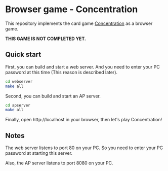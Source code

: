 # Browser game - Concentration

This repository implements the card game
[Concentration](https://en.wikipedia.org/wiki/Concentration_(card_game)) as a browser game.

**THIS GAME IS NOT COMPLETED YET.**

## Quick start

First, you can build and start a web server.
And you need to enter your PC password at this time (This reason is described later).

~~~bash
cd webserver
make all
~~~

Second, you can build and start an AP server.

~~~bash
cd apserver
make all
~~~

Finally, open http://localhost in your browser, then let's play Concentration!

## Notes

The web server listens to port 80 on your PC.
So you need to enter your PC password at starting this server.

Also, the AP server listens to port 8080 on your PC.
